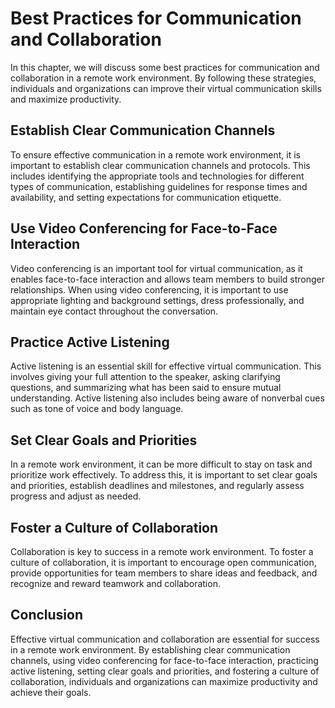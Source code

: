 Best Practices for Communication and Collaboration
===========================================================================================================================================

In this chapter, we will discuss some best practices for communication and collaboration in a remote work environment. By following these strategies, individuals and organizations can improve their virtual communication skills and maximize productivity.

Establish Clear Communication Channels
--------------------------------------

To ensure effective communication in a remote work environment, it is important to establish clear communication channels and protocols. This includes identifying the appropriate tools and technologies for different types of communication, establishing guidelines for response times and availability, and setting expectations for communication etiquette.

Use Video Conferencing for Face-to-Face Interaction
---------------------------------------------------

Video conferencing is an important tool for virtual communication, as it enables face-to-face interaction and allows team members to build stronger relationships. When using video conferencing, it is important to use appropriate lighting and background settings, dress professionally, and maintain eye contact throughout the conversation.

Practice Active Listening
-------------------------

Active listening is an essential skill for effective virtual communication. This involves giving your full attention to the speaker, asking clarifying questions, and summarizing what has been said to ensure mutual understanding. Active listening also includes being aware of nonverbal cues such as tone of voice and body language.

Set Clear Goals and Priorities
------------------------------

In a remote work environment, it can be more difficult to stay on task and prioritize work effectively. To address this, it is important to set clear goals and priorities, establish deadlines and milestones, and regularly assess progress and adjust as needed.

Foster a Culture of Collaboration
---------------------------------

Collaboration is key to success in a remote work environment. To foster a culture of collaboration, it is important to encourage open communication, provide opportunities for team members to share ideas and feedback, and recognize and reward teamwork and collaboration.

Conclusion
----------

Effective virtual communication and collaboration are essential for success in a remote work environment. By establishing clear communication channels, using video conferencing for face-to-face interaction, practicing active listening, setting clear goals and priorities, and fostering a culture of collaboration, individuals and organizations can maximize productivity and achieve their goals.
